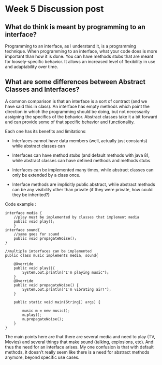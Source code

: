 # Week 5 Discussion post

## What do think is meant by programming to an interface?

Programming to an interface, as I understand it, is a programming technique. When programming to an interface, what your code does is more important than how it is done. You can have methods stubs that are meant for loosely-specific behavior. It allows an increased level of flexibility in use and adaptability over time.

## What are some differences between Abstract Classes and Interfaces?

A common comparison is that an interface is a sort of contract (and we have said this in class). An interface has empty methods which point the direction in which the programming should be doing, but not necessarily assigning the specifics of the behavior. Abstract classes take it a bit forward and can provide some of that specific behavior and functionality.

Each one has its benefits and limitations:

* Interfaces cannot have data members (well, actually just constants) while abstract classes can

* Interfaces can have method stubs (and default methods with java 8), while abstract classes can have defined methods and methods stubs

* Interfaces can be implemented many times, while abstract classes can only be extended by a class once.
  
* Interface methods are implicitly public abstract, while abstract methods can be any visibility other than private (if they were private, how could they be inherited?)

Code example :

    interface media {
        //play must be implemented by classes that implement media
        public void play();
        }
    interface sound{
        //same goes for sound
        public void propagateNoise();
    }

    //multiple interfaces can be implemented
    public class music implements media, sound{

        @Override
        public void play(){
            System.out.println("I'm playing music");
        }
        @Override
        public void propagateNoise() {
            System.out.println("I'm vibrating air!");
        }

        public static void main(String[] args) {

            music m = new music();
            m.play();
            m.propagateNoise();
        }
    }
The main points here are that there are several media and need to play (TV, Movies) and several things that make sound (talking, explosions, etc). And thus the need for an interface arises. My one confusion is that with default methods, it doesn't really seem like there is a need for abstract methods anymore, beyond specific use cases.
